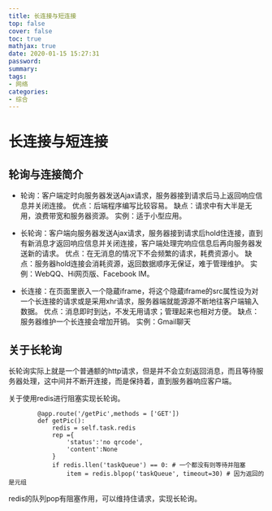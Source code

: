 ```yaml
---
title: 长连接与短连接
top: false
cover: false
toc: true
mathjax: true
date: 2020-01-15 15:27:31
password:
summary:
tags:
- 网络
categories:
- 综合
---
```

# 长连接与短连接

## 轮询与连接简介
- 轮询：客户端定时向服务器发送Ajax请求，服务器接到请求后马上返回响应信息并关闭连接。
优点：后端程序编写比较容易。
缺点：请求中有大半是无用，浪费带宽和服务器资源。
实例：适于小型应用。


- 长轮询：客户端向服务器发送Ajax请求，服务器接到请求后hold住连接，直到有新消息才返回响应信息并关闭连接，客户端处理完响应信息后再向服务器发送新的请求。
优点：在无消息的情况下不会频繁的请求，耗费资源小。
缺点：服务器hold连接会消耗资源，返回数据顺序无保证，难于管理维护。
实例：WebQQ、Hi网页版、Facebook IM。


- 长连接：在页面里嵌入一个隐蔵iframe，将这个隐蔵iframe的src属性设为对一个长连接的请求或是采用xhr请求，服务器端就能源源不断地往客户端输入数据。
优点：消息即时到达，不发无用请求；管理起来也相对方便。
缺点：服务器维护一个长连接会增加开销。
实例：Gmail聊天


## 关于长轮询
长轮询实际上就是一个普通额的http请求，但是并不会立刻返回消息，而且等待服务器处理，这中间并不断开连接，而是保持着，直到服务器响应客户端。

关于使用redis进行阻塞实现长轮询。
```
        @app.route('/getPic',methods = ['GET'])
        def getPic():
            redis = self.task.redis
            rep ={
                'status':'no qrcode',
                'content':None
            }
            if redis.llen('taskQueue') == 0: # 一个都没有则等待并阻塞
                item = redis.blpop('taskQueue', timeout=30) # 因为返回的是元组
```
redis的队列pop有阻塞作用，可以维持住请求，实现长轮询。
